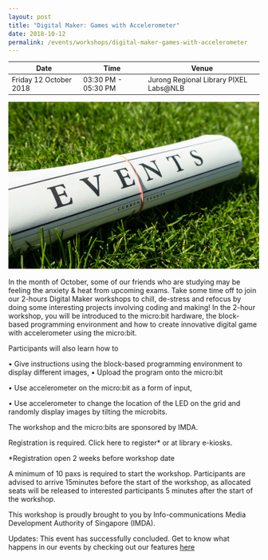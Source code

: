```yaml
---
layout: post
title: "Digital Maker: Games with Accelerometer"
date: 2018-10-12
permalink: /events/workshops/digital-maker-games-with-accelerometer
---
```


| Date | Time | Venue |
|--------|---|---|
| Friday 12 October 2018 | 03:30 PM - 05:30 PM | Jurong Regional Library PIXEL Labs@NLB |

![hi](/images/events/generic-event-image.jpg)

In the month of October, some of our friends who are studying may be feeling the anxiety & heat from upcoming exams.  Take some time off to join our 2-hours Digital Maker workshops to chill, de-stress and refocus by doing some interesting projects involving coding and making!  In the 2-hour workshop, you will be introduced to the micro:bit hardware, the block-based programming environment and how to create innovative digital game with accelerometer using the micro:bit. 

Participants will also learn how to 

• Give instructions using the block-based programming environment to display different images, 
• Upload the program onto the micro:bit 

• Use accelerometer on the micro:bit as a form of input, 

• Use accelerometer to change the location of the LED on the grid and randomly display images by tilting the microbits.


 The workshop and the micro:bits are sponsored by IMDA.  
 


Registration is required. Click here to register* or at library e-kiosks.

*Registration open 2 weeks before workshop date

A minimum of 10 paxs is required to start the workshop.
Participants are advised to arrive 15minutes before the start of the workshop, as allocated seats will be released to interested participants 5 minutes after the start of the workshop.

This workshop is proudly brought to you by Info-communications Media Development Authority of Singapore (IMDA).

Updates: This event has successfully concluded. Get to know what happens in our events by checking out our features <a href="" target="_blank">here</a>
